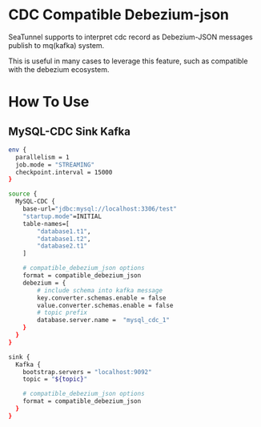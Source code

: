 # CDC Compatible Debezium-json

SeaTunnel supports to interpret cdc record as Debezium-JSON messages publish to mq(kafka) system.

This is useful in many cases to leverage this feature, such as compatible with the debezium ecosystem.

# How To Use

## MySQL-CDC Sink Kafka

```bash
env {
  parallelism = 1
  job.mode = "STREAMING"
  checkpoint.interval = 15000
}

source {
  MySQL-CDC {
    base-url="jdbc:mysql://localhost:3306/test"
    "startup.mode"=INITIAL
    table-names=[
        "database1.t1",
        "database1.t2",
        "database2.t1"
    ]

    # compatible_debezium_json options
    format = compatible_debezium_json
    debezium = {
        # include schema into kafka message
        key.converter.schemas.enable = false
        value.converter.schemas.enable = false
        # topic prefix
        database.server.name =  "mysql_cdc_1"
    }
  }
}

sink {
  Kafka {
    bootstrap.servers = "localhost:9092"
    topic = "${topic}"

    # compatible_debezium_json options
    format = compatible_debezium_json
  }
}
```

